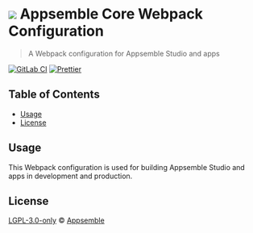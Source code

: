 # ![](https://gitlab.com/appsemble/appsemble/-/raw/0.28.10/config/assets/logo.svg) Appsemble Core Webpack Configuration

> A Webpack configuration for Appsemble Studio and apps

[![GitLab CI](https://gitlab.com/appsemble/appsemble/badges/0.28.10/pipeline.svg)](https://gitlab.com/appsemble/appsemble/-/releases/0.28.10)
[![Prettier](https://img.shields.io/badge/code_style-prettier-ff69b4.svg)](https://prettier.io)

## Table of Contents

- [Usage](#usage)
- [License](#license)

## Usage

This Webpack configuration is used for building Appsemble Studio and apps in development and
production.

## License

[LGPL-3.0-only](https://gitlab.com/appsemble/appsemble/-/blob/0.28.10/LICENSE.md) ©
[Appsemble](https://appsemble.com)
